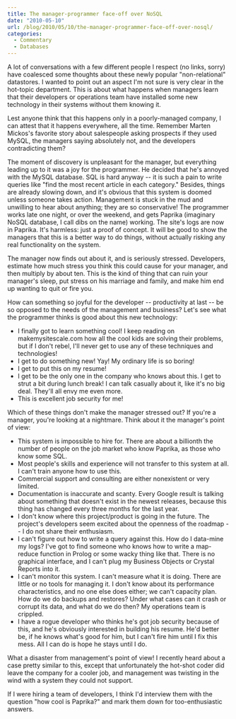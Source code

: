 ```yaml
---
title: The manager-programmer face-off over NoSQL
date: "2010-05-10"
url: /blog/2010/05/10/the-manager-programmer-face-off-over-nosql/
categories:
  - Commentary
  - Databases
---
```

A lot of conversations with a few different people I respect (no links, sorry) have coalesced some thoughts about these newly popular "non-relational" datastores. I wanted to point out an aspect I'm not sure is very clear in the hot-topic department. This is about what happens when managers learn that their developers or operations team have installed some new technology in their systems without them knowing it.

Lest anyone think that this happens only in a poorly-managed company, I can attest that it happens everywhere, all the time. Remember Marten Mickos's favorite story about salespeople asking prospects if they used MySQL, the managers saying absolutely not, and the developers contradicting them?

The moment of discovery is unpleasant for the manager, but everything leading up to it was a joy for the programmer. He decided that he's annoyed with the MySQL database. SQL is hard anyway -- it is such a pain to write queries like "find the most recent article in each category." Besides, things are already slowing down, and it's obvious that this system is doomed unless someone takes action. Management is stuck in the mud and unwilling to hear about anything; they are so conservative! The programmer works late one night, or over the weekend, and gets Paprika (imaginary NoSQL database, I call dibs on the name) working. The site's logs are now in Paprika. It's harmless: just a proof of concept. It will be good to show the managers that this is a better way to do things, without actually risking any real functionality on the system.

The manager now finds out about it, and is seriously stressed. Developers, estimate how much stress you think this could cause for your manager, and then multiply by about ten. This is the kind of thing that can ruin your manager's sleep, put stress on his marriage and family, and make him end up wanting to quit or fire you.

How can something so joyful for the developer -- productivity at last -- be so opposed to the needs of the management and business? Let's see what the programmer thinks is good about this new technology:

*   I finally got to learn something cool! I keep reading on makemysitescale.com how all the cool kids are solving their problems, but if I don't rebel, I'll never get to use any of these techniques and technologies!
*   I get to do something new! Yay! My ordinary life is so boring!
*   I get to put this on my resume!
*   I get to be the only one in the company who knows about this. I get to strut a bit during lunch break! I can talk casually about it, like it's no big deal. They'll all envy me even more.
*   This is excellent job security for me!

Which of these things don't make the manager stressed out? If you're a manager, you're looking at a nightmare. Think about it the manager's point of view:

*   This system is impossible to hire for. There are about a billionth the number of people on the job market who know Paprika, as those who know some SQL.
*   Most people's skills and experience will not transfer to this system at all. I can't train anyone how to use this.
*   Commercial support and consulting are either nonexistent or very limited.
*   Documentation is inaccurate and scanty. Every Google result is talking about something that doesn't exist in the newest releases, because this thing has changed every three months for the last year.
*   I don't know where this project/product is going in the future. The project's developers seem excited about the openness of the roadmap -- I do not share their enthusiasm.
*   I can't figure out how to write a query against this. How do I data-mine my logs? I've got to find someone who knows how to write a map-reduce function in Prolog or some wacky thing like that. There is no graphical interface, and I can't plug my Business Objects or Crystal Reports into it.
*   I can't monitor this system. I can't measure what it is doing. There are little or no tools for managing it. I don't know about its performance characteristics, and no one else does either; we can't capacity plan. How do we do backups and restores? Under what cases can it crash or corrupt its data, and what do we do then? My operations team is crippled.
*   I have a rogue developer who thinks he's got job security because of this, and he's obviously interested in building his resume. He'd better be, if he knows what's good for him, but I can't fire him until I fix this mess. All I can do is hope he stays until I do.

What a disaster from management's point of view! I recently heard about a case pretty similar to this, except that unfortunately the hot-shot coder did leave the company for a cooler job, and management was twisting in the wind with a system they could not support.

If I were hiring a team of developers, I think I'd interview them with the question "how cool is Paprika?" and mark them down for too-enthusiastic answers.


